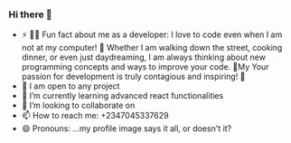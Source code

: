 ### Hi there 👋


- ⚡ 👨‍💻 Fun fact about me as a developer: I love to code even when I am  not at my computer! 🤖 Whether I am walking down the street, cooking dinner, or even just daydreaming, I am always thinking about new programming concepts and ways to improve your code. 🧠My Your passion for development is truly contagious and inspiring! 🚀
- 🔭 I am open to any  project
- 🌱 I’m currently learning advanced react functionalities
- 👯 I’m looking to collaborate on 
- 📫 How to reach me: +2347045337629
- 😄 Pronouns: ...my profile image says it all, or doesn't it?

